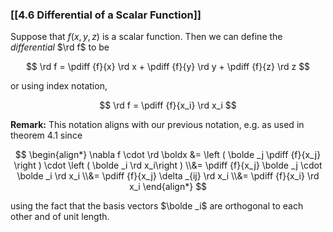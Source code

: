 ### [[4.6 Differential of a Scalar Function]]

Suppose that $f(x,y,z)$ is a scalar function. Then we can define the _differential_ $\rd f$ to be

$$
\rd f = \pdiff {f}{x} \rd x + \pdiff {f}{y} \rd y + \pdiff {f}{z} \rd z
$$

or using index notation,

$$
\rd f = \pdiff {f}{x_i} \rd x_i
$$

**Remark:** This notation aligns with our previous notation, e.g. as used in theorem 4.1 since

$$
\begin{align*}
\nabla f \cdot \rd \boldx
&= \left ( \bolde _j \pdiff {f}{x_j} \right ) \cdot \left ( \bolde _i \rd x_i\right ) 
\\&= \pdiff {f}{x_j} \bolde _j \cdot \bolde _i \rd x_i 
\\&= \pdiff {f}{x_j} \delta _{ij} \rd x_i 
\\&= \pdiff {f}{x_i} \rd x_i
\end{align*}
$$

using the fact that the basis vectors $\bolde _i$ are orthogonal to each other and of unit length.